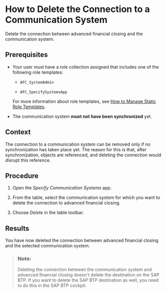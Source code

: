 <!-- loio9c0a0d9edb744cb8bbfbf7eb55b5b1ab -->

# How to Delete the Connection to a Communication System

Delete the connection between advanced financial closing and the communication system.



<a name="loio9c0a0d9edb744cb8bbfbf7eb55b5b1ab__prereq_osc_vx5_3tb"/>

## Prerequisites

-   Your user must have a role collection assigned that includes one of the following role templates:

    -   `AFC_SystemAdmin`

    -   `AFC_SpecifySystemsApp`


    For more information about role templates, see [How to Manage Static Role Templates](../User-Management/how-to-manage-static-role-templates-0cca34d.md).

-   The communication system **must not have been synchronized** yet.




<a name="loio9c0a0d9edb744cb8bbfbf7eb55b5b1ab__context_c1x_wx5_3tb"/>

## Context

The connection to a communication system can be removed only if no synchronization has taken place yet. The reason for this is that, after synchronization, objects are referenced, and deleting the connection would disrupt this reference.



<a name="loio9c0a0d9edb744cb8bbfbf7eb55b5b1ab__steps_xqc_xx5_3tb"/>

## Procedure

1.  Open the *Specify Communication Systems* app.

2.  From the table, select the communication system for which you want to delete the connection to advanced financial closing.

3.  Choose *Delete* in the table toolbar.




<a name="loio9c0a0d9edb744cb8bbfbf7eb55b5b1ab__result_dvk_bjv_3tb"/>

## Results

You have now deleted the connection between advanced financial closing and the selected communication system.

> ### Note:  
> Deleting the connection between the communication system and advanced financial closing doesn't delete the destination on the SAP BTP. If you want to delete the SAP BTP destination as well, you need to do this in the SAP BTP cockpit.

